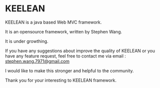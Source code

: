 KEELEAN
=======
KEELEAN is a java based Web MVC framework.

It is an opensource framework, written by Stephen Wang.

It is under growthing.

If you have any suggestions about improve the quality of KEELEAN or you have any feature request, feel free to contact me 
via email : stephen.wang.7971@gmail.com


I would like to make this stronger and helpful to the community.

Thank you for your interesting to KEELEAN framework.
